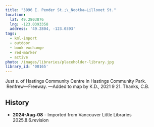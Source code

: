 ```yaml
---
title: "3096 E. Pender St.;\_Nootka—Lillooet St."
location:
  lat: 49.2803876
  lng: -123.0393358
  address: '49.2804, -123.0393'
tags:
  - kml-import
  - outdoor
  - book-exchange
  - red-marker
  - active
photo: /images/libraries/placeholder-library.jpg
library_id: '00165'
---
```

Just s. of Hastings Community Centre in Hastings Community Park.  Renfrew—Freeway.
—Added to map by K.D., 2021 9 21. Thanks, C.B.

## History
- **2024-Aug-08** - Imported from Vancouver Little Libraries 2025.8.6.revision
